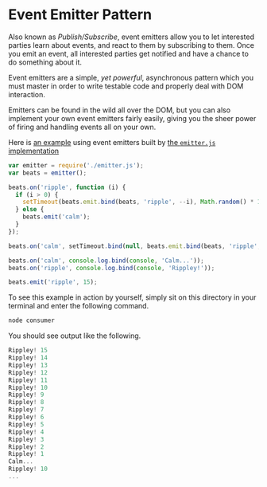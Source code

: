 # Event Emitter Pattern

Also known as _Publish/Subscribe_, event emitters allow you to let interested parties learn about events, and react to them by subscribing to them. Once you emit an event, all interested parties get notified and have a chance to do something about it.

Event emitters are a simple, _yet powerful_, asynchronous pattern which you must master in order to  write testable code and properly deal with DOM interaction.

Emitters can be found in the wild all over the DOM, but you can also implement your own event emitters fairly easily, giving you the sheer power of firing and handling events all on your own.

Here is [an example][2] using event emitters built by [the `emitter.js` implementation][1]

```js
var emitter = require('./emitter.js');
var beats = emitter();

beats.on('ripple', function (i) {
  if (i > 0) {
    setTimeout(beats.emit.bind(beats, 'ripple', --i), Math.random() * 150 + 50);
  } else {
    beats.emit('calm');
  }
});

beats.on('calm', setTimeout.bind(null, beats.emit.bind(beats, 'ripple', 10), 1000));

beats.on('calm', console.log.bind(console, 'Calm...'));
beats.on('ripple', console.log.bind(console, 'Rippley!'));

beats.emit('ripple', 15);
```

To see this example in action by yourself, simply sit on this directory in your terminal and enter the following command.

```js
node consumer
```

You should see output like the following.

```js
Rippley! 15
Rippley! 14
Rippley! 13
Rippley! 12
Rippley! 11
Rippley! 10
Rippley! 9
Rippley! 8
Rippley! 7
Rippley! 6
Rippley! 5
Rippley! 4
Rippley! 3
Rippley! 2
Rippley! 1
Calm...
Rippley! 10
...
```

[1]: https://github.com/buildfirst/buildfirst/tree/master/ch06/11_event-emitter/emitter.js
[2]: https://github.com/buildfirst/buildfirst/tree/master/ch06/11_event-emitter/consumer.js
